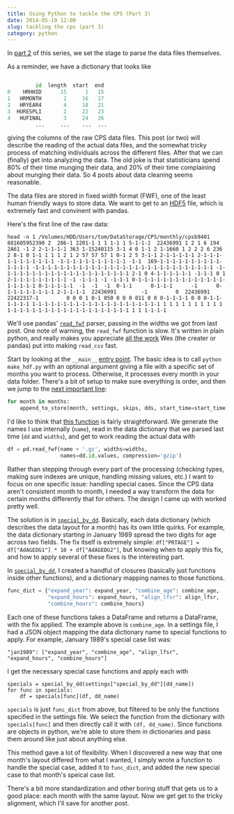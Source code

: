 ```yaml
---
title: Using Python to tackle the CPS (Part 3)
date: 2014-05-19 12:00
slug: tackling the cps (part 3)
category: python
---
```


In <a href="http://tomaugspurger.github.io/blog/2014/02/04/tackling%20the%20cps%20(part%202)/">part 2</a> of this series, we set the stage to parse the data files themselves.

As a reminder, we have a dictionary that looks like

```python

         id  length  start  end
0    HRHHID      15      1   15
1   HRMONTH       2     16   17
2   HRYEAR4       4     18   21
3  HURESPLI       2     22   23
4   HUFINAL       3     24   26
         ...     ...    ...  ...
```

giving the columns of the raw CPS data files. This post (or two) will describe the reading of the actual data files, and the somewhat tricky process of matching individuals across the different files. After that we can (finally) get into analyzing the data. The old joke is that statisticians spend 80% of their time munging their data, and 20% of their time complaining about munging their data. So 4 posts about data cleaning seems reasonable.

The data files are stored in fixed width format (FWF), one of the least human friendly ways to store data.
We want to get to an [HDF5](http://www.hdfgroup.org/HDF5/) file, which is extremely fast and convinent with pandas.

Here's the first line of the raw data:

```
head -n 1 /Volumes/HDD/Users/tom/DataStorage/CPS/monthly/cpsb9401
881605952390 2  286-1 2201-1 1 1 1-1 1 5-1-1-1  22436991 1 2 1 6 194 2A61 -1 2 2-1-1-1-1 363 1-15240115 3-1 4 0 1-1 2 1-1660 1 2 2 2 6 236 2 8-1 0 1-1 1 1 1 2 1 2 57 57 57 1 0-1 2 5 3-1-1 2-1-1-1-1-1 2-1-1-1-1-1-1-1-1-1-1-1 -1-1-1-1-1-1-1-1-1-1-1 -1-1  169-1-1-1-1-1-1-1-1-1-1-1-1-1-1 -1-1-1-1-1-1-1-1-1-1-1-1-1-1-1-1-1-1-1-1-1-1-1-1-1-1-1-1-1 -1-1-1-1-1-1-1-1-1-1-1-1-1-1-1-1-1-1-1-1-1 2-1 0 4-1-1-1-1-1-1 -1-1-1 0 1 2-1-1-1-1-1-1-1-1-1 -1 -1-1-1 -1 -1-1-1 0-1-1-1-1-1-1-1-1-1-1-1-1-1-1-1-1-1-1-1 0-1-1-1-1-1  -1  -1  -1  0-1-1      0-1-1-1      -1      0-1-1-1-1-1-1-1-1 2-1-1-1-1  22436991        -1         0  22436991  22422317-1         0 0 0 1 0-1 050 0 0 0 011 0 0 0-1-1-1-1 0 0 0-1-1-1-1-1-1 1-1-1-1-1-1-1-1-1-1-1-1-1-1-1-1-1-1-1-1-1 1 1 1 1 1 1 1 1 1 1 1-1-1-1-1-1-1-1-1-1-1-1-1-1-1-1-1-1-1-1 1 1 1-1-1-1
```

We'll use pandas' [`read_fwf`](http://pandas.pydata.org/pandas-docs/version/0.13.0/generated/pandas.io.parsers.read_fwf.html#pandas.io.parsers.read_fwf) parser, passing in the widths we got from last post.
One note of warning, the `read_fwf` function is slow. It's written in plain python, and really makes you appreciate [all the work](http://wesmckinney.com/blog/?p=543) Wes (the creater or pandas) put into making `read_csv` fast.

Start by looking at the `__main__` [entry point](https://github.com/TomAugspurger/dnwr-zlb/blob/master/data_wrangling/cps_wrangling/panel_construction/make_hdf_store.py#L786). The basic idea is to call `python make_hdf.py` with an optional argument giving a file with a specific set of months you want to process. Otherwise, it processes every month in your data folder. There's a bit of setup to make sure everything is order, and then we jump to the [next important line](https://github.com/TomAugspurger/dnwr-zlb/blob/master/data_wrangling/cps_wrangling/panel_construction/make_hdf_store.py#L813):

```python
for month in months:
    append_to_store(month, settings, skips, dds, start_time=start_time)
```

I'd like to think that [this function](https://github.com/TomAugspurger/dnwr-zlb/blob/master/data_wrangling/cps_wrangling/panel_construction/make_hdf_store.py#L725) is fairly straightforward. We generate the names I use internally (`name`), read in the data dictionary that we parsed last time (`dd` and `widths`), and get to work reading the actual data with

```python
df = pd.read_fwf(name + '.gz', widths=widths,
                 names=dd.id.values, compression='gzip')
```

Rather than stepping through every part of the processing (checking types, making sure indexes are unique, handling missing values, etc.) I want to focus on one specific issue: handling special cases. Since the CPS data aren't consistent month to month, I needed a way transform the data for certain months differently that for others. The design I came up with worked pretty well.

The solution is in [`special_by_dd`](https://github.com/TomAugspurger/dnwr-zlb/blob/master/data_wrangling/cps_wrangling/panel_construction/make_hdf_store.py#L603). Basically, each data dictionary (which describes the data layout for a month) has its own little quirks.
For example, the data dictionary starting in January 1989 spread the two digits for age across two fields. The fix itself is extremely simple: `df["PRTAGE"] = df["AdAGEDG1"] * 10 + df["AdAGEDG2"]`, but knowing when to apply this fix, and how to apply several of these fixes is the interesting part.

In [`special_by_dd`](https://github.com/TomAugspurger/dnwr-zlb/blob/master/data_wrangling/cps_wrangling/panel_construction/make_hdf_store.py#L603), I created a handful of closures (basically just functions inside other functions), and a dictionary mapping names to those functions.

```python
func_dict = {"expand_year": expand_year, "combine_age": combine_age,
             "expand_hours": expand_hours, "align_lfsr": align_lfsr,
             "combine_hours": combine_hours}
```

Each one of these functions takes a DataFrame and returns a DataFrame, with the fix applied. The example above is `combine_age`.
In a settings file, I had a JSON object mapping the data dictionary name to special functions to apply. For example, January 1989's special case list was:

```
"jan1989": ["expand_year", "combine_age", "align_lfsr", "expand_hours", "combine_hours"]
```

I get the necessary special case functions and apply each with

```
specials = special_by_dd(settings["special_by_dd"][dd_name])
for func in specials:
    df = specials[func](df, dd_name)
```

`specials` is just `func_dict` from above, but filtered to be only the functions specified in the settings file.
We select the function from the dictionary with `specials[func]` and then directly call it with `(df, dd_name)`.
Since functions are objects in python, we're able to store them in dictionaries and pass them around like just about anything else.

This method gave a lot of flexibility. When I discovered a new way that one month's layout differed from what I wanted, I simply wrote a function to handle the special case, added it to `func_dict`, and added the new special case to that month's speical case list.

There's a bit more standardization and other boring stuff that gets us to a good place: each month with the same layout. Now we get get to the tricky alignment, which I'll save for another post.
